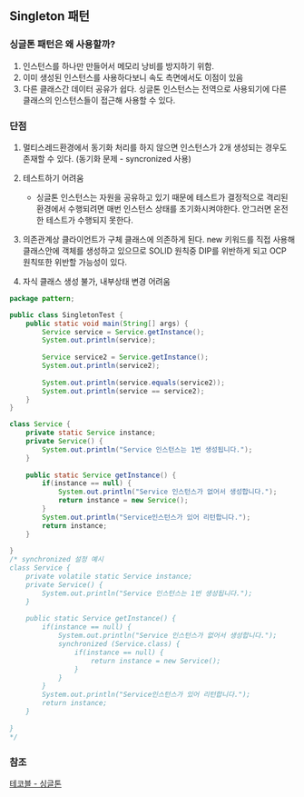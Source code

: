 ## Singleton 패턴

### 싱글톤 패턴은 왜 사용할까?

1) 인스턴스를 하나만 만들어서 메모리 낭비를 방지하기 위함.
2) 이미 생성된 인스턴스를 사용하다보니 속도 측면에서도 이점이 있음
3) 다른 클래스간 데이터 공유가 쉽다. 싱글톤 인스턴스는 전역으로 사용되기에 다른 클래스의 인스턴스들이 접근해 사용할 수 있다. 

### 단점

1) 멀티스레드환경에서 동기화 처리를 하지 않으면 인스턴스가 2개 생성되는 경우도 존재할 수 있다. (동기화 문제 - syncronized 사용)
2) 테스트하기 어려움
    - 싱글톤 인스턴스는 자원을 공유하고 있기 때문에 테스트가 결정적으로 격리된 환경에서 수행되려면 매번 인스턴스 상태를 초기화시켜야한다. 안그러면 온전한 테스트가 수행되지 못한다.

3) 의존관계상 클라이언트가 구체 클래스에 의존하게 된다. new 키워드를 직접 사용해 클래스안에 객체를 생성하고 있으므로 SOLID 원칙중 DIP를 위반하게 되고 OCP 원칙또한 위반할 가능성이 있다.

4) 자식 클래스 생성 불가, 내부상태 변경 어려움


```java
package pattern;

public class SingletonTest {
	public static void main(String[] args) {
		Service service = Service.getInstance();
		System.out.println(service);
		
		Service service2 = Service.getInstance();
		System.out.println(service2);
		
		System.out.println(service.equals(service2));
		System.out.println(service == service2);
	}
}

class Service {
	private static Service instance;
	private Service() {
		System.out.println("Service 인스턴스는 1번 생성됩니다.");
	}
	
	public static Service getInstance() {
		if(instance == null) {
			System.out.println("Service 인스턴스가 없어서 생성합니다.");
			return instance = new Service();
		}
		System.out.println("Service인스턴스가 있어 리턴합니다.");
		return instance;
	}
	
}
/* synchronized 설정 예시
class Service {
	private volatile static Service instance;
	private Service() {
		System.out.println("Service 인스턴스는 1번 생성됩니다.");
	}
	
	public static Service getInstance() {
		if(instance == null) {
			System.out.println("Service 인스턴스가 없어서 생성합니다.");
			synchronized (Service.class) {
				if(instance == null) {
					return instance = new Service();
				}
			}
		}
		System.out.println("Service인스턴스가 있어 리턴합니다.");
		return instance;
	}
	
}
*/

```

### 참조

[테코블 - 싱글톤](https://tecoble.techcourse.co.kr/post/2020-11-07-singleton/)